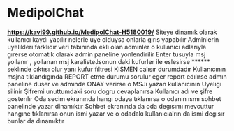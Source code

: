 # MedipolChat 
<b>https://kavi99.github.io/MedipolChat-H5180019/</b>
Siteye dinamık olarak kullanıcı kaydı yapılır nelerle uye olduysa onlarla gırıs yapabılır
Adminlerin uyelıklerı farklıdır veri tabınında eklı olan admınler o kullanıcı adlarıyla gırerse otomatık olarak admin paneline yonlendirilir
Enter tusuyla msj yollanır , yollanan msj karalisteJsonun daki kufurler ile eslesirse ****** seklınde cıktısı olur yanı kufur fıltresi KISMEN calısır durumdadır 
Kullanıcının msjna tıklandıgında REPORT etme durumu sorulur eger report edılırse admın panelıne duser ve admınde ONAY verirse o MSJı yazan kullanıcının Uyelıgı silinir
Şifremi unuttumdaki soru dogru cevaplanırsa Kullanıcı adı ve şifre gosterılır
Oda secim ekranında hangı odaya tıklanırsa o odanın ısmı sohbet panelinde yazar dinamıktır
Sohbet ekranında da oda degısımı mevcuttur hangıne tıklanırsa onun ismi yazar ve o odadakı kullanıcıalrın da ismi degısır bunlar da dınamıktır

